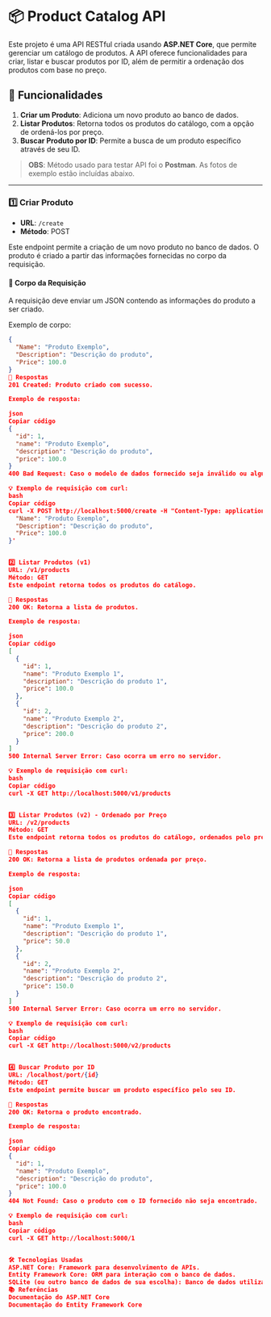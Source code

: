 # 📦 Product Catalog API

Este projeto é uma API RESTful criada usando **ASP.NET Core**, que permite gerenciar um catálogo de produtos. A API oferece funcionalidades para criar, listar e buscar produtos por ID, além de permitir a ordenação dos produtos com base no preço.

## 🚀 Funcionalidades
1. **Criar um Produto**: Adiciona um novo produto ao banco de dados.
2. **Listar Produtos**: Retorna todos os produtos do catálogo, com a opção de ordená-los por preço.
3. **Buscar Produto por ID**: Permite a busca de um produto específico através de seu ID.

> **OBS**: Método usado para testar API foi o **Postman**. As fotos de exemplo estão incluídas abaixo.

---

### 1️⃣ Criar Produto

- **URL**: `/create`
- **Método**: POST

Este endpoint permite a criação de um novo produto no banco de dados. O produto é criado a partir das informações fornecidas no corpo da requisição.

#### 📝 Corpo da Requisição
A requisição deve enviar um JSON contendo as informações do produto a ser criado.

Exemplo de corpo:

```json
{
  "Name": "Produto Exemplo",
  "Description": "Descrição do produto",
  "Price": 100.0
}
💬 Respostas
201 Created: Produto criado com sucesso.

Exemplo de resposta:

json
Copiar código
{
  "id": 1,
  "name": "Produto Exemplo",
  "description": "Descrição do produto",
  "price": 100.0
}
400 Bad Request: Caso o modelo de dados fornecido seja inválido ou algum dos campos obrigatórios esteja ausente.

💡 Exemplo de requisição com curl:
bash
Copiar código
curl -X POST http://localhost:5000/create -H "Content-Type: application/json" -d '{
  "Name": "Produto Exemplo",
  "Description": "Descrição do produto",
  "Price": 100.0
}'


2️⃣ Listar Produtos (v1)
URL: /v1/products
Método: GET
Este endpoint retorna todos os produtos do catálogo.

💬 Respostas
200 OK: Retorna a lista de produtos.

Exemplo de resposta:

json
Copiar código
[
  {
    "id": 1,
    "name": "Produto Exemplo 1",
    "description": "Descrição do produto 1",
    "price": 100.0
  },
  {
    "id": 2,
    "name": "Produto Exemplo 2",
    "description": "Descrição do produto 2",
    "price": 200.0
  }
]
500 Internal Server Error: Caso ocorra um erro no servidor.

💡 Exemplo de requisição com curl:
bash
Copiar código
curl -X GET http://localhost:5000/v1/products


3️⃣ Listar Produtos (v2) - Ordenado por Preço
URL: /v2/products
Método: GET
Este endpoint retorna todos os produtos do catálogo, ordenados pelo preço de forma crescente.

💬 Respostas
200 OK: Retorna a lista de produtos ordenada por preço.

Exemplo de resposta:

json
Copiar código
[
  {
    "id": 1,
    "name": "Produto Exemplo 1",
    "description": "Descrição do produto 1",
    "price": 50.0
  },
  {
    "id": 2,
    "name": "Produto Exemplo 2",
    "description": "Descrição do produto 2",
    "price": 150.0
  }
]
500 Internal Server Error: Caso ocorra um erro no servidor.

💡 Exemplo de requisição com curl:
bash
Copiar código
curl -X GET http://localhost:5000/v2/products


4️⃣ Buscar Produto por ID
URL: /localhost/port/{id}
Método: GET
Este endpoint permite buscar um produto específico pelo seu ID.

💬 Respostas
200 OK: Retorna o produto encontrado.

Exemplo de resposta:

json
Copiar código
{
  "id": 1,
  "name": "Produto Exemplo",
  "description": "Descrição do produto",
  "price": 100.0
}
404 Not Found: Caso o produto com o ID fornecido não seja encontrado.

💡 Exemplo de requisição com curl:
bash
Copiar código
curl -X GET http://localhost:5000/1


🛠️ Tecnologias Usadas
ASP.NET Core: Framework para desenvolvimento de APIs.
Entity Framework Core: ORM para interação com o banco de dados.
SQLite (ou outro banco de dados de sua escolha): Banco de dados utilizado para armazenar os produtos.
📚 Referências
Documentação do ASP.NET Core
Documentação do Entity Framework Core

